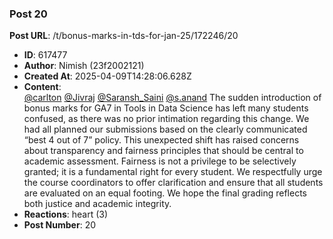 ### Post 20
**Post URL**: /t/bonus-marks-in-tds-for-jan-25/172246/20
- **ID**: 617477
- **Author**: Nimish (23f2002121)
- **Created At**: 2025-04-09T14:28:06.628Z
- **Content**:  
  <a class="mention" href="/u/carlton">@carlton</a>  <a class="mention" href="/u/jivraj">@Jivraj</a> <a class="mention" href="/u/saransh_saini">@Saransh_Saini</a> <a class="mention" href="/u/s.anand">@s.anand</a>
The sudden introduction of bonus marks for GA7 in Tools in Data Science has left many students confused, as there was no prior intimation regarding this change. We had all planned our submissions based on the clearly communicated “best 4 out of 7” policy. This unexpected shift has raised concerns about transparency and fairness principles that should be central to academic assessment. Fairness is not a privilege to be selectively granted; it is a fundamental right for every student. We respectfully urge the course coordinators to offer clarification and ensure that all students are evaluated on an equal footing. We hope the final grading reflects both justice and academic integrity.
- **Reactions**: heart (3)
- **Post Number**: 20

